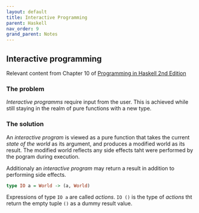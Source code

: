 ```yaml
---
layout: default
title: Interactive Programming
parent: Haskell
nav_order: 9
grand_parent: Notes
---
```


## Interactive programming
Relevant content from Chapter 10 of [Programming in Haskell 2nd Edition](https://www.cambridge.org/us/academic/subjects/computer-science/programming-languages-and-applied-logic/programming-haskell-2nd-edition)

### The problem

*Interactive programms* require input from the user. This is achieved while still staying in the realm of pure functions with a new type.

### The solution

An *interactive program* is viewed as a pure function that takes the current *state of the world* as its argument, and produces a modified world as its result. The modified world reflects any side effects taht were performed by the pogram during execution.

Additionaly an *interactive program* may return a result in addition to performing side effects.

```haskell
type IO a = World -> (a, World)
```

Expressions of type `IO a` are called *actions*. `IO ()` is the type of *actions* tht return the empty tuple `()` as a dummy result value.


